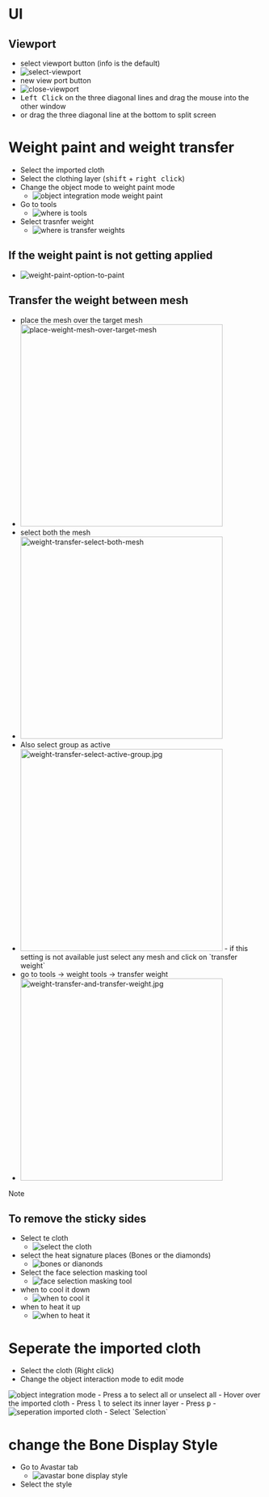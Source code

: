 # UI

## Viewport
- select viewport button (info is the default)
- <img src="select-viewport.jpg" alt="select-viewport">
- new view port button
- <img src="close-viewport.jpg" alt="close-viewport">
- <kbd>Left Click</kbd> on the three diagonal lines and drag the mouse into the other window
- or drag the three diagonal line at the bottom to split screen

# Weight paint and weight transfer
- Select the imported cloth
- Select the clothing layer (<kbd>shift</kbd> + <kbd>right click</kbd>)
- Change the object mode to weight paint mode
  - <img src="object-integration-mode-weight-paint.jpg" alt="object integration mode weight paint">
- Go to tools 
  - <img src="where-is-tools.jpg" alt="where is tools">
- Select trasnfer weight
  - <img src="where-is-transfer-weights.jpg" alt="where is transfer weights">

## If the weight paint is not getting applied
- <img src="weight-paint-option-to-paint.jpg" alt="weight-paint-option-to-paint">

## Transfer the weight between mesh
- place the mesh over the target mesh
- <img src="place-weight-mesh-over-target-mesh.jpg" alt="place-weight-mesh-over-target-mesh" width="400" />
- select both the mesh
- <img src="weight-transfer-select-both-mesh.jpg" alt="weight-transfer-select-both-mesh" width="400" />
- Also select group as active
- <img src="weight-transfer-select-active-group.jpg" alt="weight-transfer-select-active-group.jpg" width="400" />
  - if this setting is not available just select any mesh and click on `transfer weight`
- go to tools -> weight tools -> transfer weight
- <img src="weight-transfer-and-transfer-weight.jpg" alt="weight-transfer-and-transfer-weight.jpg" width="400" />

Note

## To remove the sticky sides
- Select te cloth
  - <img src="select-the-cloth.jpg" alt="select the cloth">
- select the heat signature places (Bones or the diamonds)
  - <img src="bones-or-dianonds.jpg" alt="bones or dianonds">
- Select the face selection masking tool
  - <img src="face-selection-masking-tool.jpg" alt="face selection masking tool">
- when to cool it down
  - <img src="when-to-cool-it.jpg" alt="when to cool it">
- when to heat it up
  - <img src="when-to-heat-it.jpg" alt="when to heat it">

# Seperate the imported cloth
- Select the cloth (Right click)
- Change the object interaction mode to edit mode
<img src="object-integration-mode-edit.jpg" alt="object integration mode">
- Press <kbd>a</kbd> to select all or unselect all
- Hover over the imported cloth
  - Press <kbd>l</kbd> to select its inner layer
  - Press <kbd>p</kbd> 
  - <img src="seperation-imported-cloth.jpg" alt="seperation imported cloth">
  - Select `Selection`

# change the Bone Display Style
- Go to Avastar tab
  - <img src="avastar-bone-display-style.jpg" alt="avastar bone display style">
- Select the style